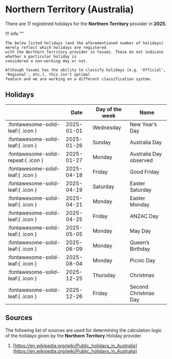 # Northern Territory (Australia)

There are _11_ registered holidays for the **Northern Territory** provider in **2025**.

!!! info ""

    The below listed holidays (and the aforementioned number of holidays) merely reflect which holidays are registered
    with the Northern Territory provider in Yasumi. These do not indicate whether a particular holiday is
    considered a non-working day or not.

    Although Yasumi has the ability to classify holidays (e.g. 'Official', 'Regional', etc.), this isn't optimal
    feature and we are working on a different classification system.

## Holidays

|     | Date | Day of the week | Name |
| --- | ---- | --------------- | ---- |
| :fontawesome-solid-leaf:{ .icon } | 2025-01-01 | Wednesday | New Year’s Day |
| :fontawesome-solid-leaf:{ .icon } | 2025-01-26 | Sunday | Australia Day |
| :fontawesome-solid-repeat:{ .icon } | 2025-01-27 | Monday | Australia Day observed |
| :fontawesome-solid-leaf:{ .icon } | 2025-04-18 | Friday | Good Friday |
| :fontawesome-solid-leaf:{ .icon } | 2025-04-19 | Saturday | Easter Saturday |
| :fontawesome-solid-leaf:{ .icon } | 2025-04-21 | Monday | Easter Monday |
| :fontawesome-solid-leaf:{ .icon } | 2025-04-25 | Friday | ANZAC Day |
| :fontawesome-solid-leaf:{ .icon } | 2025-05-05 | Monday | May Day |
| :fontawesome-solid-leaf:{ .icon } | 2025-06-09 | Monday | Queen’s Birthday |
| :fontawesome-solid-leaf:{ .icon } | 2025-08-04 | Monday | Picnic Day |
| :fontawesome-solid-leaf:{ .icon } | 2025-12-25 | Thursday | Christmas |
| :fontawesome-solid-leaf:{ .icon } | 2025-12-26 | Friday | Second Christmas Day |

## Sources

The following list of sources are used for determining the calculation logic of
the holidays given by the **Northern Territory** Holiday provider.

1. [https://en.wikipedia.org/wiki/Public_holidays_in_Australia](https://en.wikipedia.org/wiki/Public_holidays_in_Australia)
